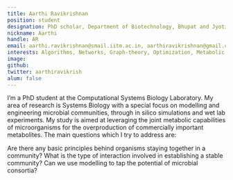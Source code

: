 ```yaml
---
title: Aarthi Ravikrishnan
position: student
designation: PhD scholar, Department of Biotechnology, Bhupat and Jyoti Mehta School of Biosciences and Department of Chemical Engineering
nickname: Aarthi
handle: AR
email: aarthi.ravikrishnan@smail.iitm.ac.in, aarthiravikrishnan@gmail.com
interests: Algorithms, Networks, Graph-theory, Optimization, Metabolic Engineering 
image: 
github: 
twitter: aarthiravikrish
alum: false
---
```


I’m a PhD student at the Computational Systems Biology Laboratory. My area of research is Systems Biology with a special focus on modelling and engineering microbial communities, through in silico simulations and wet lab experiments. My study is aimed at leveraging the joint metabolic capabilities of microorganisms for the overproduction of commercially important metabolites. The main questions which I try to address are:

Are there any basic principles behind organisms staying together in a community?
What is the type of interaction involved in establishing a stable community?
Can we use modelling to tap the potential of microbial consortia?
